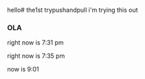 hello# the1st
trypushandpull
i'm trying this out

### OLA

right now is 7:31 pm 

right now is 7:35 pm

now is 9:01

